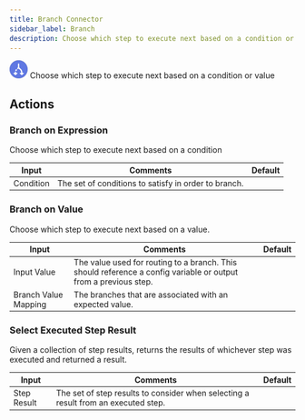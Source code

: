 ```yaml
---
title: Branch Connector
sidebar_label: Branch
description: Choose which step to execute next based on a condition or value
---
```


![Branch](./assets/branch.png#connector-icon)
Choose which step to execute next based on a condition or value

## Actions

### Branch on Expression

Choose which step to execute next based on a condition

| Input     | Comments                                             | Default |
| --------- | ---------------------------------------------------- | ------- |
| Condition | The set of conditions to satisfy in order to branch. |         |

### Branch on Value

Choose which step to execute next based on a value.

| Input                | Comments                                                                                                        | Default |
| -------------------- | --------------------------------------------------------------------------------------------------------------- | ------- |
| Input Value          | The value used for routing to a branch. This should reference a config variable or output from a previous step. |         |
| Branch Value Mapping | The branches that are associated with an expected value.                                                        |         |

### Select Executed Step Result

Given a collection of step results, returns the results of whichever step was executed and returned a result.

| Input       | Comments                                                                           | Default |
| ----------- | ---------------------------------------------------------------------------------- | ------- |
| Step Result | The set of step results to consider when selecting a result from an executed step. |         |
